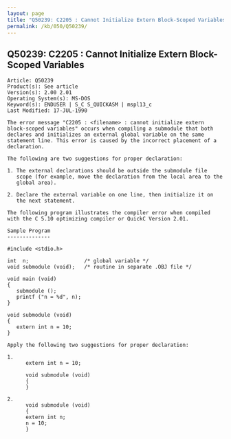```yaml
---
layout: page
title: "Q50239: C2205 : Cannot Initialize Extern Block-Scoped Variables"
permalink: /kb/050/Q50239/
---
```


## Q50239: C2205 : Cannot Initialize Extern Block-Scoped Variables

	Article: Q50239
	Product(s): See article
	Version(s): 2.00 2.01
	Operating System(s): MS-DOS
	Keyword(s): ENDUSER | S_C S_QUICKASM | mspl13_c
	Last Modified: 17-JUL-1990
	
	The error message "C2205 : <filename> : cannot initialize extern
	block-scoped variables" occurs when compiling a submodule that both
	declares and initializes an external global variable on the same
	statement line. This error is caused by the incorrect placement of a
	declaration.
	
	The following are two suggestions for proper declaration:
	
	1. The external declarations should be outside the submodule file
	   scope (for example, move the declaration from the local area to the
	   global area).
	
	2. Declare the external variable on one line, then initialize it on
	   the next statement.
	
	The following program illustrates the compiler error when compiled
	with the C 5.10 optimizing compiler or QuickC Version 2.01.
	
	Sample Program
	--------------
	
	#include <stdio.h>
	
	int  n;                  /* global variable */
	void submodule (void);   /* routine in separate .OBJ file */
	
	void main (void)
	{
	   submodule ();
	   printf ("n = %d", n);
	}
	
	void submodule (void)
	{
	   extern int n = 10;
	}
	
	Apply the following two suggestions for proper declaration:
	
	1.
	      extern int n = 10;
	
	      void submodule (void)
	      {
	      }
	
	2.
	      void submodule (void)
	      {
	      extern int n;
	      n = 10;
	      }
